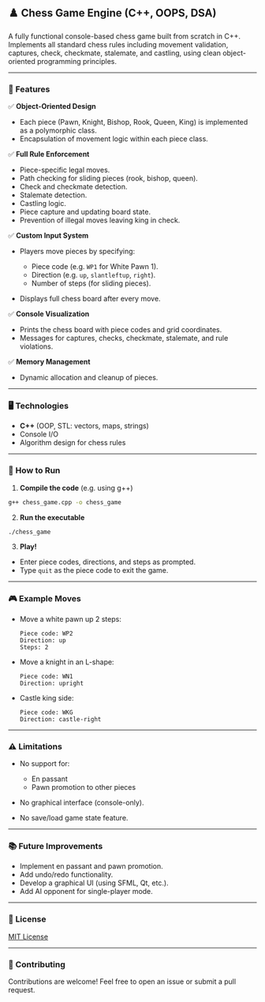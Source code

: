 ## ♟️ Chess Game Engine (C++, OOPS, DSA)

A fully functional console-based chess game built from scratch in C++. Implements all standard chess rules including movement validation, captures, check, checkmate, stalemate, and castling, using clean object-oriented programming principles.

---

### 🚀 Features

✅ **Object-Oriented Design**

* Each piece (Pawn, Knight, Bishop, Rook, Queen, King) is implemented as a polymorphic class.
* Encapsulation of movement logic within each piece class.

✅ **Full Rule Enforcement**

* Piece-specific legal moves.
* Path checking for sliding pieces (rook, bishop, queen).
* Check and checkmate detection.
* Stalemate detection.
* Castling logic.
* Piece capture and updating board state.
* Prevention of illegal moves leaving king in check.

✅ **Custom Input System**

* Players move pieces by specifying:

  * Piece code (e.g. `WP1` for White Pawn 1).
  * Direction (e.g. `up`, `slantleftup`, `right`).
  * Number of steps (for sliding pieces).
* Displays full chess board after every move.

✅ **Console Visualization**

* Prints the chess board with piece codes and grid coordinates.
* Messages for captures, checks, checkmate, stalemate, and rule violations.

✅ **Memory Management**

* Dynamic allocation and cleanup of pieces.

---

### 🖥️ Technologies

* **C++** (OOP, STL: vectors, maps, strings)
* Console I/O
* Algorithm design for chess rules

---

### 🔧 How to Run

1. **Compile the code** (e.g. using g++)

```bash
g++ chess_game.cpp -o chess_game
```

2. **Run the executable**

```bash
./chess_game
```

3. **Play!**

* Enter piece codes, directions, and steps as prompted.
* Type `quit` as the piece code to exit the game.

---

### 🎮 Example Moves

* Move a white pawn up 2 steps:

  ```
  Piece code: WP2
  Direction: up
  Steps: 2
  ```

* Move a knight in an L-shape:

  ```
  Piece code: WN1
  Direction: upright
  ```

* Castle king side:

  ```
  Piece code: WKG
  Direction: castle-right
  ```

---

### ⚠️ Limitations

* No support for:

  * En passant
  * Pawn promotion to other pieces
* No graphical interface (console-only).
* No save/load game state feature.

---

### 📚 Future Improvements

* Implement en passant and pawn promotion.
* Add undo/redo functionality.
* Develop a graphical UI (using SFML, Qt, etc.).
* Add AI opponent for single-player mode.

---

### 📝 License

[MIT License](LICENSE)

---

### 🤝 Contributing

Contributions are welcome! Feel free to open an issue or submit a pull request.
